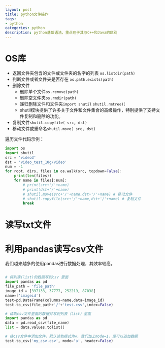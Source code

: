 ```yaml
---
layout: post
title: python文件操作
tags:
- python
categories: python
description: python基础语法，重点在于其与C++和Java的区别
---
```


# OS库

* 返回文件夹包含的文件或文件夹的名字的列表
`os.listdir(path)`
* 判断文件或者文件夹是否存在
`os.path.exists(path)`
* 删除文件
  * 删除单个文件`os.remove(path)`
  * 删除空文件夹`os.rmdir(path)`
  * 递归删除文件和文件夹`import shutil` `shutil.rmtree()`
  * shutil模块提供了许多关于文件和文件集合的高级操作，特别提供了支持文件复制和删除的功能。
* 复制文件`shutil.copyfile( src, dst)`
* 移动文件或重命名`shutil.move( src, dst)`

遍历文件代码示例：

```python
import os
import shutil
src = 'video3'
dst = 'video_test_10g/video'
num = -1
for root, dirs, files in os.walk(src, topdown=False):
    print(len(files))
    for name in files[:num]:
        # print(src+'/'+name)
        # print(dst+'/'+name)
        # shutil.move(src+'/'+name,dst+'/'+name) # 移动文件
        # shutil.copyfile(src+'/'+name,dst+'/'+name) # 复制文件
        break
```

# 读写txt文件



# 利用pandas读写csv文件
我们越来越多的使用pandas进行数据处理，其效率较高。

```python

# 将列表(list)的数据写到csv 里面
import pandas as pd
file_path = 'file_path'
image_id = [397133, 37777, 252219, 87038]
name=['imageid']
test=pd.DataFrame(columns=name,data=image_id)
test.to_csv(file_path+'/'+'test.csv',index=False)

# 读取csv文件里面的数据并写到列表（list）里面
import pandas as pd
data = pd.read_csv(file_name)
list = data.values.tolist()

# 往csv文件中添加文件，默认读取模式为w，我们加上mode=1，便可以追加数据
test.to_csv('my_csv.csv', mode='a', header=False)


```
